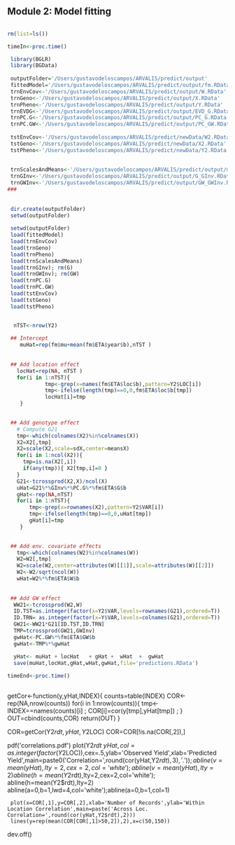 

## Module 2: Model fitting


```R

rm(list=ls())

timeIn<-proc.time()

 library(BGLR)
 library(BGData)
 
 outputFolder='/Users/gustavodeloscampos/ARVALIS/predict/output'
 fittedModel='/Users/gustavodeloscampos/ARVALIS/predict/output/fm.RData'
 trnEnvCov<-'/Users/gustavodeloscampos/ARVALIS/predict/output/W.RData'
 trnGeno<-'/Users/gustavodeloscampos/ARVALIS/predict/output/X.RData'
 trnPheno<-'/Users/gustavodeloscampos/ARVALIS/predict/output/Y.RData'
 trnEVDG<-'/Users/gustavodeloscampos/ARVALIS/predict/output/EVD_G.RData'
 trnPC.G<-'/Users/gustavodeloscampos/ARVALIS/predict/output/PC_G.RData'
 trnPC.GW<-'/Users/gustavodeloscampos/ARVALIS/predict/output/PC_GW.RData'
 
 tstEnvCov<-'/Users/gustavodeloscampos/ARVALIS/predict/newData/W2.RData'
 tstGeno<-'/Users/gustavodeloscampos/ARVALIS/predict/newData/X2.RData'
 tstPheno<-'/Users/gustavodeloscampos/ARVALIS/predict/newData/Y2.RData'
 
 
 trnScalesAndMeans<-'/Users/gustavodeloscampos/ARVALIS/predict/output/meansAndSDs.RData'
 trnGInv<-'/Users/gustavodeloscampos/ARVALIS/predict/output/G_GInv.RData'
 trnGWInv<-'/Users/gustavodeloscampos/ARVALIS/predict/output/GW_GWInv.RData'
###
 
 
 dir.create(outputFolder)
 setwd(outputFolder)
 
 setwd(outputFolder)
 load(fittedModel)
 load(trnEnvCov)
 load(trnGeno)
 load(trnPheno)
 load(trnScalesAndMeans)
 load(trnGInv); rm(G)
 load(trnGWInv); rm(GW)
 load(trnPC.G)
 load(trnPC.GW)
 load(tstEnvCov)
 load(tstGeno)
 load(tstPheno)


  nTST<-nrow(Y2)
 
 ## Intercept
    muHat=rep(fm$mu+mean(fm$ETA$year$b),nTST )
    
    
 ## Add location effect
   locHat=rep(NA, nTST )
   for(i in 1:nTST){   
            tmp<-grep(x=names(fm$ETA$loc$b),pattern=Y2$LOC[i])
            tmp<-ifelse(length(tmp)==0,0,fm$ETA$loc$b[tmp])
   			locHat[i]=tmp 
   	}

    
 ## Add genotype effect
   # Compute G21
   tmp<-which(colnames(X2)%in%colnames(X))
   X2=X2[,tmp]
   X2=scale(X2,scale=sdX,center=meansX)
   for(i in 1:ncol(X2)){
   	 tmp=is.na(X2[,i])
   	 if(any(tmp)){ X2[tmp,i]=0 }
   }
   G21<-tcrossprod(X2,X)/ncol(X)
   uHat=G21%*%GInv%*%PC.G%*%fm$ETA$G$b    
   gHat<-rep(NA,nTST) 
   for(i in 1:nTST){   
       tmp<-grep(x=rownames(X2),pattern=Y2$VAR[i])
       tmp<-ifelse(length(tmp)==0,0,uHat[tmp])
   	   gHat[i]=tmp 
   	}

   
 ## Add env. covariate effects
   tmp<-which(colnames(W2)%in%colnames(W))
   W2=W2[,tmp]
   W2=scale(W2,center=attributes(W)[[1]],scale=attributes(W)[[2]])
   W2<-W2/sqrt(ncol(W))
   wHat=W2%*%fm$ETA$W$b
 
   
 ## Add GW effect
  WW21<-tcrossprod(W2,W)
  ID.TST=as.integer(factor(x=Y2$VAR,levels=rownames(G21),ordered=T))
  ID.TRN= as.integer(factor(x=Y$VAR,levels=colnames(G21),ordered=T))
  GW21<-WW21*G21[ID.TST,ID.TRN]
  TMP=tcrossprod(GW21,GWInv)
  gwHat<-PC.GW%*%fm$ETA$GW$b
  gwHat<-TMP%*%gwHat

  yHat<- muHat + locHat   + gHat +  wHat  +  gwHat
  save(muHat,locHat,gHat,wHat,gwHat,file='predictions.RData')
  
timeEnd<-proc.time()
  
 ```
 
 getCor<-function(y,yHat,INDEX){
 	counts=table(INDEX)
 	COR<-rep(NA,nrow(counts))
 	for(i in 1:nrow(counts)){
 		tmp<-INDEX==names(counts)[i] ;
 		COR[i]=cor(y[tmp],yHat[tmp]) ;
 	}
    OUT=cbind(counts,COR)
    return(OUT)
 }

 COR=getCor(Y2$rdt,yHat,Y2$LOC)
 COR=COR[!is.na(COR[,2]),]
 
 pdf('correlations.pdf')
    plot(Y2$rdt~yHat,col=as.integer(factor(Y2$LOC)),cex=.5,ylab='Observed Yield',xlab='Predicted Yield',main=paste0('Correlation=',round(cor(yHat,Y2$rdt),3),'.'));
      abline(v=mean(yHat),lty=2,cex=2,col='white'); abline(v=mean(yHat),lty=2)
      abline(h=mean(Y2$rdt),lty=2,cex=2,col='white'); abline(h=mean(Y2$rdt),lty=2)
      abline(a=0,b=1,lwd=4,col='white');abline(a=0,b=1,col=1)      
      
     plot(x=COR[,1],y=COR[,2],xlab='Number of Records',ylab='Within Location Correlation',main=paste('Across Loc. Correlation=',round(cor(yHat,Y2$rdt),2)))
     lines(y=rep(mean(COR[COR[,1]>50,2]),2),x=c(50,150))
 dev.off()
 
 
 